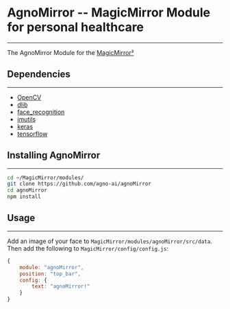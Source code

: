 # AgnoMirror -- MagicMirror Module for personal healthcare

------

The AgnoMirror Module for the [MagicMirror²](https://magicmirror.builders/)

## Dependencies

------

* [OpenCV](https://pypi.org/project/opencv-python/)
* [dlib](http://dlib.net/)
* [face_recognition](https://pypi.org/project/face_recognition/)
* [imutils](https://pypi.org/project/imutils/)
* [keras](https://pypi.org/project/Keras/)
* [tensorflow](https://pypi.org/project/tensorflow/)


## Installing AgnoMirror

------
```bash
cd ~/MagicMirror/modules/
git clone https://github.com/agno-ai/agnoMirror
cd agnoMirror
npm install
```

## Usage

------
Add an image of your face to `MagicMirror/modules/agnoMirror/src/data`.
Then add the following to `MagicMirror/config/config.js`:
```javascript
{
    module: "agnoMirror",
    position: "top_bar",    
    config: {
        text: "agnoMirror!"
    }
}
```
